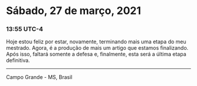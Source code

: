 # Sábado, 27 de março, 2021

### 13:55 UTC-4

Hoje estou feliz por estar, novamente, terminando mais uma etapa do meu mestrado.
Agora, é a produção de mais um artigo que estamos finalizando. Após isso, faltará
somente a defesa e, finalmente, esta será a última etapa definitiva.

---

Campo Grande - MS, Brasil
